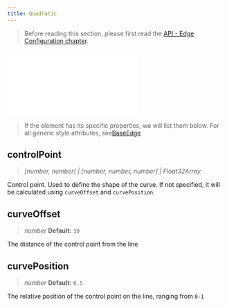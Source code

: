 ```yaml
---
title: Quadratic
---
```


> Before reading this section, please first read the [API - Edge Configuration chapter](/api/elements/edges/base-edge).

<embed src="@/common/api/elements/edges/quadratic.md"></embed>

> If the element has its specific properties, we will list them below. For all generic style attributes, see[BaseEdge](./BaseEdge.en.md)

## controlPoint

> _[number, number] \| [number, number, number] \| Float32Array_

Control point. Used to define the shape of the curve. If not specified, it will be calculated using `curveOffset` and `curvePosition`<!-- -->.

## curveOffset

> _number_ **Default:** `30`

The distance of the control point from the line

## curvePosition

> _number_ **Default:** `0.5`

The relative position of the control point on the line, ranging from `0-1`
